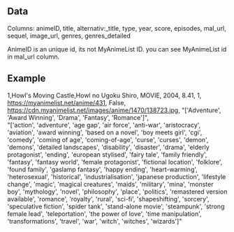 ## Data

Columns: animeID, title, alternativ:_title, type, year, score, episodes, mal_url, sequel, image_url, genres, genres_detailed

AnimeID is an unique id, its not MyAnimeList ID. you can see MyAnimeList id in mal_url column.

## Example
1,Howl's Moving Castle,Howl no Ugoku Shiro, MOVIE, 2004, 8.41, 1, https://myanimelist.net/anime/431, False, https://cdn.myanimelist.net/images/anime/1470/138723.jpg, "['Adventure', 'Award Winning', 'Drama', 'Fantasy', 'Romance']",  
"['action', 'adventure', 'age gap', 'air force', 'anti-war', 'aristocracy', 'aviation', 'award winning', 'based on a novel', 'boy meets girl', 'cgi', 'comedy', 'coming of age',
'coming-of-age', 'curse', 'curses', 'demon', 'demons', 'detailed landscapes', 'disability', 'disaster', 'drama', 'elderly protagonist', 'ending', 'european stylised', 'fairy tale',
'family friendly', 'fantasy', 'fantasy world', 'female protagonist', 'fictional location', 'folklore', 'found family', 'gaslamp fantasy', 'happy ending', 'heart-warming', 'heterosexual',
'historical', 'industrialisation', 'japanese production', 'lifestyle change', 'magic', 'magical creatures', 'maids', 'military', 'mina', 'monster boy', 'mythology', 'novel', 'philosophy',
'place', 'politics', 'remastered version available', 'romance', 'royalty', 'rural', 'sci-fi', 'shapeshifting', 'sorcery', 'speculative fiction', 'spider tank', 'stand-alone movie', 'steampunk',
'strong female lead', 'teleportation', 'the power of love', 'time manipulation', 'transformations', 'travel', 'war', 'witch', 'witches', 'wizards']"
